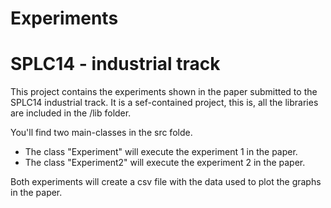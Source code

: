 Experiments
===========


# SPLC14 - industrial track

This project contains the experiments shown in the paper submitted to the SPLC14 industrial track. It is a sef-contained project, this is, all the libraries are included in the /lib folder.

You'll find two main-classes in the src folde.

* The class "Experiment" will execute the experiment 1 in the paper.
* The class "Experiment2" will execute the experiment 2 in the paper.

Both experiments will create a csv file with the data used to plot the graphs in the paper.
